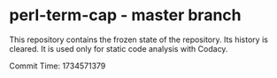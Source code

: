 # perl-term-cap - master branch

This repository contains the frozen state of the repository.
Its history is cleared. It is used only for static code
analysis with Codacy.

Commit Time: 1734571379